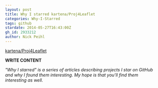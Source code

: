 ```yaml
---
layout: post
title: Why I starred kartena/Proj4Leaflet
categories: Why-I-Starred
tags: github
stardate: 2014-05-27T16:43:00Z
gh_id: 2933212
author: Nick Peihl
---
```


[kartena/Proj4Leaflet](https://github.com/kartena/Proj4Leaflet)

**WRITE CONTENT**

*"Why I starred" is a series of articles describing projects I star on GitHub and why I found them interesting. My hope is that you'll find them interesting as well.*

